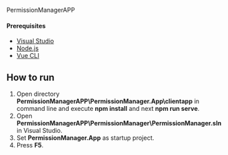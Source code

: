 PermissionManagerAPP


#### Prerequisites

* [Visual Studio](https://visualstudio.microsoft.com)
* [Node.js](https://nodejs.org)
* [Vue CLI](https://cli.angular.io)

## How to run

1. Open directory **PermissionManagerAPP\PermissionManager.App\clientapp** in command line and execute **npm install** and next **npm run serve**.
2. Open **PermissionManagerAPP\PermissionManager\PermissionManager.sln** in Visual Studio.
3. Set **PermissionManager.App** as startup project.
4. Press **F5**.
